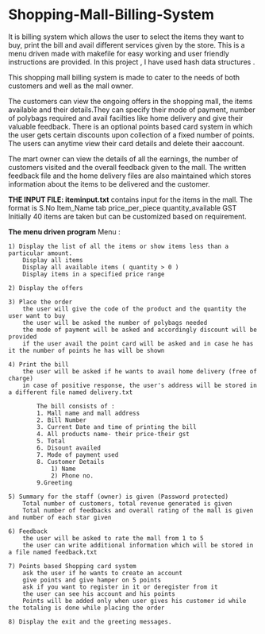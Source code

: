 # Shopping-Mall-Billing-System
It is billing system which allows the user to select the items they want to buy, print the bill and avail different services given by the store.
This is a menu driven made with makefile for easy working and user friendly instructions are provided. In this project , I have used hash data structures .

This shopping mall billing system is made to cater to the needs of both customers and well as the mall owner. 

The customers can view the ongoing offers in the shopping mall, the items available and their details.They can specify their mode of payment, number of polybags required and avail facilties like home delivery and give their valuable feedback. There is an optional points based card system in which the user gets certain discounts upon collection of a fixed number of points. The users can anytime view their card details and delete their aaccount.

The mart owner can view the details of all the earnings, the number of customers visited and the overall feedback given to the mall. The written feedback file and the home delivery files are also maintained which stores information about the items to be delivered and the customer. 


**THE INPUT FILE: iteminput.txt**
contains input for the items in the mall. 
The format is S.No Item_Name tab price_per_piece quantity_available GST
Initially 40 items are taken but can be customized based on requirement.

**The menu driven program**
 Menu :
			
	1) Display the list of all the items or show items less than a particular amount.	
		Display all items
		Display all available items ( quantity > 0 )
		Display items in a specified price range
	
	2) Display the offers  
	
	3) Place the order
		the user will give the code of the product and the quantity the user want to buy 
		the user will be asked the number of polybags needed
		the mode of payment will be asked and accordingly discount will be provided
		if the user avail the point card will be asked and in case he has it the number of points he has will be shown 
		 
	4) Print the bill
		the user will be asked if he wants to avail home delivery (free of charge)
		in case of positive response, the user's address will be stored in a different file named delivery.txt
		
			The bill consists of : 
			1. Mall name and mall address
			2. Bill Number
			3. Current Date and time of printing the bill
			4. All products name- their price-their gst
			5. Total 
			6. Disount availed 
			7. Mode of payment used
			8. Customer Details
				1) Name 
				2) Phone no. 
			9.Greeting
		
	5) Summary for the staff (owner) is given (Password protected)
		Total number of customers, total revenue generated is given
		Total number of feedbacks and overall rating of the mall is given and number of each star given 

  	6) Feedback
		the user will be asked to rate the mall from 1 to 5
		the user can write additional information which will be stored in a file named feedback.txt
	
	7) Points based Shopping card system
		ask the user if he wants to create an account
		give points and give hamper on 5 points
		ask if you want to register in it or deregister from it
		the user can see his account and his points
		Points will be added only when user gives his customer id while the totaling is done while placing the order
	
	8) Display the exit and the greeting messages.

 
